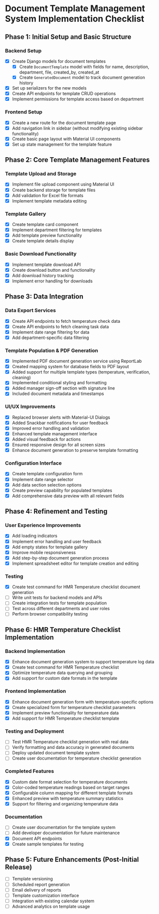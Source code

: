  # Document Template Management System Implementation Checklist

## Phase 1: Initial Setup and Basic Structure

### Backend Setup
- [x] Create Django models for document templates
  - [x] Create `DocumentTemplate` model with fields for name, description, department, file, created_by, created_at
  - [x] Create `GeneratedDocument` model to track document generation history
- [x] Set up serializers for the new models
- [x] Create API endpoints for template CRUD operations
- [x] Implement permissions for template access based on department

### Frontend Setup
- [x] Create a new route for the document template page
- [x] Add navigation link in sidebar (without modifying existing sidebar functionality)
- [x] Create basic page layout with Material UI components
- [x] Set up state management for the template feature

## Phase 2: Core Template Management Features

### Template Upload and Storage
- [x] Implement file upload component using Material UI
- [x] Create backend storage for template files
- [x] Add validation for Excel file formats
- [x] Implement template metadata editing

### Template Gallery
- [x] Create template card component
- [x] Implement department filtering for templates
- [x] Add template preview functionality
- [x] Create template details display

### Basic Download Functionality
- [x] Implement template download API
- [x] Create download button and functionality
- [x] Add download history tracking
- [x] Implement error handling for downloads

## Phase 3: Data Integration

### Data Export Services
- [x] Create API endpoints to fetch temperature check data
- [x] Create API endpoints to fetch cleaning task data
- [x] Implement date range filtering for data
- [x] Add department-specific data filtering

### Template Population & PDF Generation
- [x] Implemented PDF document generation service using ReportLab
- [x] Created mapping system for database fields to PDF layout
- [x] Added support for multiple template types (temperature, verification, cleaning)
- [x] Implemented conditional styling and formatting
- [x] Added manager sign-off section with signature line
- [x] Included document metadata and timestamps

### UI/UX Improvements
- [x] Replaced browser alerts with Material-UI Dialogs
- [x] Added Snackbar notifications for user feedback
- [x] Improved error handling and validation
- [x] Enhanced template management interface
- [x] Added visual feedback for actions
- [x] Ensured responsive design for all screen sizes
- [x] Enhance document generation to preserve template formatting

### Configuration Interface
- [x] Create template configuration form
- [x] Implement date range selector
- [x] Add data section selection options
- [x] Create preview capability for populated templates
- [x] Add comprehensive data preview with all relevant fields

## Phase 4: Refinement and Testing

### User Experience Improvements
- [x] Add loading indicators
- [x] Implement error handling and user feedback
- [x] Add empty states for template gallery
- [x] Improve mobile responsiveness
- [x] Add step-by-step document generation process
- [x] Implement spreadsheet editor for template creation and editing

### Testing
- [x] Create test command for HMR Temperature checklist document generation
- [ ] Write unit tests for backend models and APIs
- [ ] Create integration tests for template population
- [ ] Test across different departments and user roles
- [ ] Perform browser compatibility testing

## Phase 6: HMR Temperature Checklist Implementation

### Backend Implementation
- [x] Enhance document generation system to support temperature log data
- [x] Create test command for HMR Temperature checklist
- [x] Optimize temperature data querying and grouping
- [x] Add support for custom date formats in the template

### Frontend Implementation
- [x] Enhance document generation form with temperature-specific options
- [x] Create specialized form for temperature checklist parameters
- [x] Implement preview functionality for temperature data
- [x] Add support for HMR Temperature checklist template

### Testing and Deployment
- [ ] Test HMR Temperature checklist generation with real data
- [ ] Verify formatting and data accuracy in generated documents
- [ ] Deploy updated document template system
- [ ] Create user documentation for temperature checklist generation

### Completed Features
- [x] Custom date format selection for temperature documents
- [x] Color-coded temperature readings based on target ranges
- [x] Configurable column mapping for different template formats
- [x] Enhanced preview with temperature summary statistics
- [x] Support for filtering and organizing temperature data

### Documentation
- [ ] Create user documentation for the template system
- [ ] Add developer documentation for future maintenance
- [x] Document API endpoints
- [x] Create sample templates for testing

## Phase 5: Future Enhancements (Post-Initial Release)
- [ ] Template versioning
- [ ] Scheduled report generation
- [ ] Email delivery of reports
- [ ] Template customization interface
- [ ] Integration with existing calendar system
- [ ] Advanced analytics on template usage
